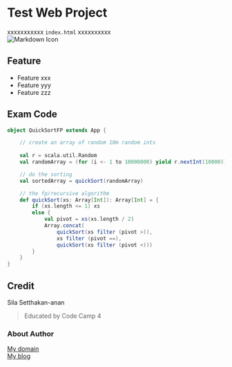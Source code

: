 Test Web Project
==
xxxxxxxxxxx `index.html` xxxxxxxxxx  
![Markdown Icon](https://miro.medium.com/max/1200/0*JjLfghKPEh5JO7QK.png)

## Feature
+ Feature xxx
+ Feature yyy
+ Feature zzz

## Exam Code
```scala
object QuickSortFP extends App {

    // create an array of random 10m random ints
    
    val r = scala.util.Random
    val randomArray = (for (i <- 1 to 10000000) yield r.nextInt(10000)).toArray

    // do the sorting
    val sortedArray = quickSort(randomArray)

    // the fp/recursive algorithm
    def quickSort(xs: Array[Int]): Array[Int] = {
        if (xs.length <= 1) xs
        else {
            val pivot = xs(xs.length / 2)
            Array.concat(
                quickSort(xs filter (pivot >)),
                xs filter (pivot ==),
                quickSort(xs filter (pivot <)))
        }
    }
}
```

## Credit
Sila Setthakan-anan  
> Educated by Code Camp 4

### About Author
[My domain](https://fResult.dev)  
[My blog](https://medium.com/@fResult)
